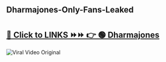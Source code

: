 
 ## Dharmajones-Only-Fans-Leaked

# <h2><a href="https://clipsfans.com/Dharmajones&ref=git">🔗 Click to LINKS ⏩⏩ 👉 🟢 Dharmajones </a></h2>

<a href="https://clipsfans.com/Dharmajones&ref=git" rel="nofollow" data-target="animated-image.originalLink"><img src="https://i.ibb.co.com/xMMVF88/686577567.gif" alt="Viral Video Original" style="max-width: 100%; display: inline-block;" data-target="animated-image.originalImage"></a>
